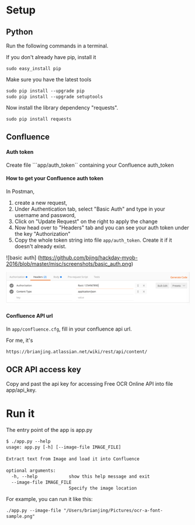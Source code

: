 
# Setup
## Python
Run the following commands in a terminal.

If you don't already have pip, install it
```
sudo easy_install pip
```
Make sure you have the latest tools
```
sudo pip install --upgrade pip
sudo pip install --upgrade setuptools
```
Now install the library dependency "requests".
```
sudo pip install requests
```
## Confluence
#### Auth token
Create file ```app/auth_token`` containing your Confluence auth_token
#### How to get your Confluence auth token
In Postman, 

1. create a new request, 
2. Under Authentication tab, select "Basic Auth" and type in your username and password,
3. Click on "Update Request" on the right to apply the change
4. Now head over to "Headers" tab and you can see your auth token under the key "Authorization"
5. Copy the whole token string into file ```app/auth_token```. Create it if it doesn't already exist.

![basic auth]
(https://github.com/bjing/hackday-myob-2016/blob/master/misc/screenshots/basic_auth.png)

![auth token](https://github.com/bjing/hackday-myob-2016/blob/master/misc/screenshots/auth_token.png)

#### Confluence API url
In ```app/confluence.cfg```, fill in your confluence api url. 

For me, it's 
```
https://brianjing.atlassian.net/wiki/rest/api/content/
```
## OCR API access key
Copy and past the api key for accessing Free OCR Online API into file app/api_key.

# Run it
The entry point of the app is app.py
```
$ ./app.py --help
usage: app.py [-h] [--image-file IMAGE_FILE]

Extract text from Image and load it into Confluence

optional arguments:
  -h, --help            show this help message and exit
  --image-file IMAGE_FILE
                        Specify the image location
```
For example, you can run it like this:
```
./app.py --image-file "/Users/brianjing/Pictures/ocr-a-font-sample.png"
```
